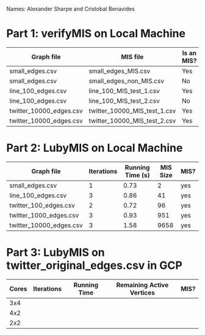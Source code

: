 Names: Alexander Sharpe and Cristobal Benavides

# Part 1: verifyMIS on Local Machine 

|        Graph file       |           MIS file           | Is an MIS? |
| ----------------------- | ---------------------------- | ---------- |
| small_edges.csv         | small_edges_MIS.csv          | Yes        |
| small_edges.csv         | small_edges_non_MIS.csv      | No         |
| line_100_edges.csv      | line_100_MIS_test_1.csv      |  Yes         |
| line_100_edges.csv      | line_100_MIS_test_2.csv      |    No       |
| twitter_10000_edges.csv | twitter_10000_MIS_test_1.csv |     Yes      |
| twitter_10000_edges.csv | twitter_10000_MIS_test_2.csv |    Yes       |

# Part 2: LubyMIS on Local Machine 
| Graph file              | Iterations | Running Time (s) | MIS Size | MIS? |
|------------------------|------------|------------------|----------|------|
| small_edges.csv        | 1          | 0.73             | 2        | yes  |
| line_100_edges.csv     | 3          | 0.86             | 41       | yes  |
| twitter_100_edges.csv  | 2          | 0.72             | 96       | yes  |
| twitter_1000_edges.csv | 3          | 0.93             | 951      | yes  |
| twitter_10000_edges.csv| 3          | 1.58             | 9658     | yes  |


# Part 3: LubyMIS on twitter_original_edges.csv in GCP 

| Cores | Iterations | Running Time | Remaining Active Vertices | MIS? |
| ----- | ---------- | ------------ | ------------------------- | ---- |
| 3x4   |            |              |                           |      |
| 4x2   |            |              |                           |      |
| 2x2   |            |              |                           |      |

